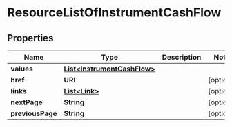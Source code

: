 

# ResourceListOfInstrumentCashFlow


## Properties

Name | Type | Description | Notes
------------ | ------------- | ------------- | -------------
**values** | [**List&lt;InstrumentCashFlow&gt;**](InstrumentCashFlow.md) |  | 
**href** | **URI** |  |  [optional]
**links** | [**List&lt;Link&gt;**](Link.md) |  |  [optional]
**nextPage** | **String** |  |  [optional]
**previousPage** | **String** |  |  [optional]



